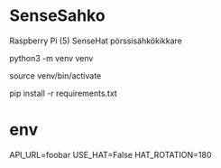 # SenseSahko

Raspberry Pi (5) SenseHat pörssisähkökikkare

python3 -m venv venv

source venv/bin/activate

pip install -r requirements.txt

# env

API_URL=foobar
USE_HAT=False
HAT_ROTATION=180
